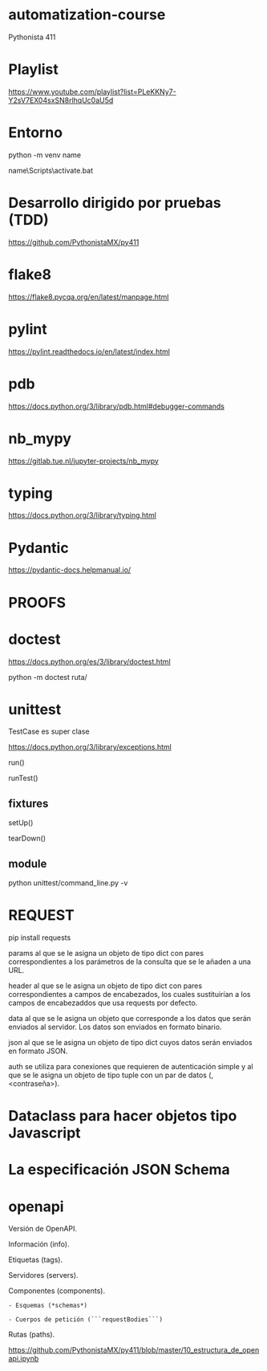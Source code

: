 # automatization-course
Pythonista 411

# Playlist 

https://www.youtube.com/playlist?list=PLeKKNy7-Y2sV7EX04sxSN8rlhqUc0aU5d

# Entorno

python -m venv name

name\Scripts\activate.bat

# Desarrollo dirigido por pruebas (TDD)

https://github.com/PythonistaMX/py411

# flake8 

https://flake8.pycqa.org/en/latest/manpage.html

# pylint 

https://pylint.readthedocs.io/en/latest/index.html

# pdb

https://docs.python.org/3/library/pdb.html#debugger-commands

# nb_mypy

https://gitlab.tue.nl/jupyter-projects/nb_mypy

# typing

https://docs.python.org/3/library/typing.html

# Pydantic

https://pydantic-docs.helpmanual.io/

# PROOFS

# doctest 

https://docs.python.org/es/3/library/doctest.html

python -m doctest ruta/

# unittest

TestCase es super clase

https://docs.python.org/3/library/exceptions.html

run() 

runTest()

## fixtures

setUp()

tearDown()

## module

python unittest/command_line.py -v

# REQUEST 

pip install requests

params al que se le asigna un objeto de tipo dict con pares correspondientes a los parámetros de la consulta que se le añaden a una URL.

header al que se le asigna un objeto de tipo dict con pares correspondientes a campos de encabezados, los cuales sustituirían a los campos de encabezaddos que usa requests por defecto.

data al que se le asigna un objeto que corresponde a los datos que serán enviados al servidor. Los datos son enviados en formato binario.

json al que se le asigna un objeto de tipo dict cuyos datos serán enviados en formato JSON.

auth se utiliza para conexiones que requieren de autenticación simple y al que se le asigna un objeto de tipo tuple con un par de datos (<usuario>, <contraseña>).

# Dataclass para hacer objetos tipo Javascript

# La especificación JSON Schema

# openapi

Versión de OpenAPI.

Información (info).

Etiquetas (tags).

Servidores (servers).

Componentes (components).

    - Esquemas (*schemas*)

    - Cuerpos de petición (```requestBodies```)

Rutas (paths).

https://github.com/PythonistaMX/py411/blob/master/10_estructura_de_openapi.ipynb

